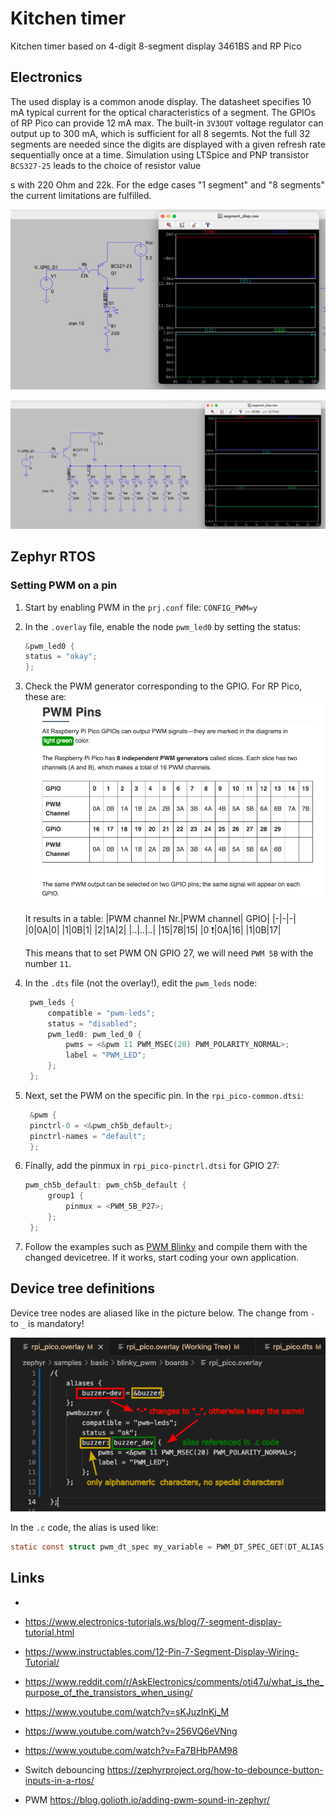 # Kitchen timer

Kitchen timer based on 4-digit 8-segment display 3461BS and RP Pico

## Electronics

The used display is a common anode display. The datasheet specifies 10 mA typical current for the optical characteristics of a segment. The GPIOs of RP Pico can provide 12 mA max. The built-in `3V3OUT` voltage regulator can output up to 300 mA, which is sufficient for all 8 segemts. Not the full 32 segments are needed since the digits are displayed with a given refresh rate sequentially once at a time. Simulation using LTSpice and PNP transistor `BCS327-25` leads to the choice of resistor value


s with 220 Ohm and 22k. For the edge cases "1 segment" and "8 segments" the current limitations are fulfilled.

![](doc/datasheets_and_images/simulation-single-led.png)

![](doc/datasheets_and_images/simulation-all-leds.png)



## Zephyr RTOS

### Setting PWM on a pin

1.  Start by enabling PWM in the `prj.conf` file: `CONFIG_PWM=y`
2.  In the `.overlay` file, enable the node `pwm_led0` by setting the status:
    ```c
    &pwm_led0 {
	status = "okay";
    };
    ```
3. Check the PWM generator corresponding to the GPIO. For RP Pico, these are:
    ![PWM generators](doc/datasheets_and_images/rp_pico_pwm.png)

    It results in a table:
    |PWM channel Nr.|PWM channel| GPIO|
    |-|-|-|
    |0|0A|0|
    |1|0B|1|
    |2|1A|2|
    |..|..|..|
    |15|7B|15|
    |0 ❗|0A|16|
    |1|0B|17|

    This means that to set PWM ON GPIO 27, we will need `PWM 5B` with the number `11`.

4. In the `.dts` file (not the overlay!), edit the `pwm_leds` node:
   ```c
    pwm_leds {
		compatible = "pwm-leds";
		status = "disabled";
		pwm_led0: pwm_led_0 {
			pwms = <&pwm 11 PWM_MSEC(20) PWM_POLARITY_NORMAL>;
			label = "PWM_LED";
		};
	};
   ```
5. Next, set the PWM on the specific pin. In the `rpi_pico-common.dtsi`:
   ```c
    &pwm {
	pinctrl-0 = <&pwm_ch5b_default>;
	pinctrl-names = "default";
    };
   ```
6. Finally, add the pinmux in `rpi_pico-pinctrl.dtsi` for GPIO 27:
   ```c
   pwm_ch5b_default: pwm_ch5b_default {
		group1 {
			pinmux = <PWM_5B_P27>;
		};
	};
   ```
7. Follow the examples such as [PWM Blinky](https://docs.zephyrproject.org/latest/samples/basic/blinky_pwm/README.html#pwm-blinky) and compile them with the changed devicetree. If it works, start coding your own application.

## Device tree definitions

Device tree nodes are aliased like in the picture below. The change from `-` to `_` is mandatory!

![](doc/datasheets_and_images/device_tree_explained.png)

In the `.c` code, the alias is used like:

```c
static const struct pwm_dt_spec my_variable = PWM_DT_SPEC_GET(DT_ALIAS(buzzer_dev));
```
 
## Links

- 
- https://www.electronics-tutorials.ws/blog/7-segment-display-tutorial.html
- https://www.instructables.com/12-Pin-7-Segment-Display-Wiring-Tutorial/
- https://www.reddit.com/r/AskElectronics/comments/oti47u/what_is_the_purpose_of_the_transistors_when_using/
- https://www.youtube.com/watch?v=sKJuzInKj_M
- https://www.youtube.com/watch?v=256VQ6eVNng
- https://www.youtube.com/watch?v=Fa7BHbPAM98

- Switch debouncing https://zephyrproject.org/how-to-debounce-button-inputs-in-a-rtos/
- PWM https://blog.golioth.io/adding-pwm-sound-in-zephyr/
